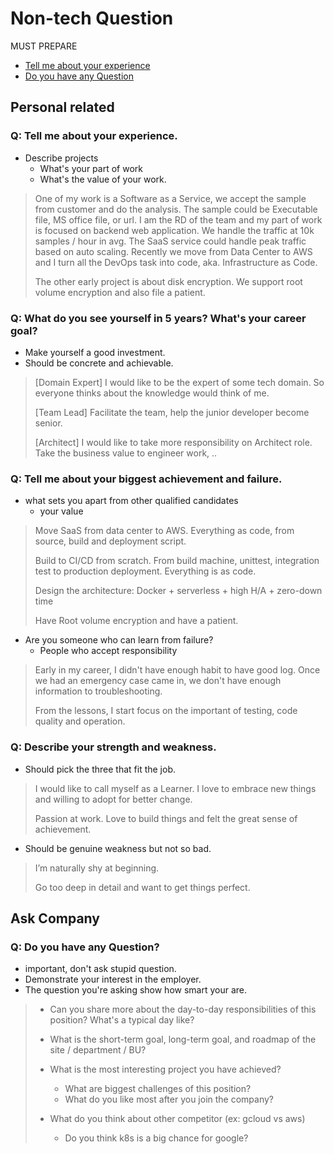 # Non-tech Question
MUST PREPARE
- [Tell me about your experience](#q-tell-me-about-your-experience)
- [Do you have any Question](#q-do-you-have-any-question)


## Personal related

### Q: Tell me about your experience.
- Describe projects
  - What's your part of work
  - What's the value of your work.
> One of my work is a Software as a Service, we accept the sample from customer and do the analysis. The sample could be Executable file, MS office file, or url. I am the RD of the team and my part of work is focused on backend web application. We handle the traffic at 10k samples / hour in avg. The SaaS service could handle peak traffic based on auto scaling. Recently we move from Data Center to AWS and I turn all the DevOps task into code, aka. Infrastructure as Code.
>
> The other early project is about disk encryption. We support root volume encryption and also file a patient.


### Q: What do you see yourself in 5 years? What's your career goal?
- Make yourself a good investment.
- Should be concrete and achievable.

> [Domain Expert] I would like to be the expert of some tech domain. So everyone thinks about the knowledge would think of me.
>
> [Team Lead] Facilitate the team, help the junior developer become senior.
>
> [Architect] I would like to take more responsibility on Architect role. Take the business value to engineer work, ..


### Q: Tell me about your biggest achievement and failure.
- what sets you apart from other qualified candidates
  - your value

> Move SaaS from data center to AWS. Everything as code, from source, build and deployment script.
>
> Build to CI/CD from scratch. From build machine, unittest, integration test to production deployment. Everything is as code.
>
> Design the architecture: Docker + serverless + high H/A + zero-down time
>
> Have Root volume encryption and have a patient.

- Are you someone who can learn from failure?
  - People who accept responsibility

> Early in my career, I didn't have enough habit to have good log. Once we had an emergency case came in, we don't have enough information to troubleshooting.
>
> From the lessons, I start focus on the important of testing, code quality and operation.


### Q: Describe your strength and weakness.
- Should pick the three that fit the job.

> I would like to call myself as a Learner. I love to embrace new things and willing to adopt for better change.
>
> Passion at work. Love to build things and felt the great sense of achievement.


- Should be genuine weakness but not so bad.

> I’m naturally shy at beginning.
>
> Go too deep in detail and want to get things perfect.



## Ask Company

### Q: Do you have any Question?
- important, don't ask stupid question.
- Demonstrate your interest in the employer.
- The question you're asking show how smart your are.

> - Can you share more about the day-to-day responsibilities of this position? What's a typical day like?
>
> - What is the short-term goal, long-term goal, and roadmap of the site / department / BU?
>
> - What is the most interesting project you have achieved?
>   - What are biggest challenges of this position?
>   - What do you like most after you join the company?
>
> - What do you think about other competitor (ex: gcloud vs aws)
>   - Do you think k8s is a big chance for google?

